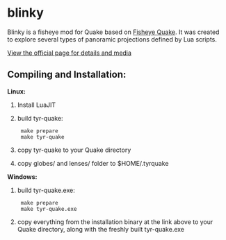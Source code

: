 blinky
======

Blinky is a fisheye mod for Quake based on [Fisheye Quake](http://strlen.com/gfxengine/fisheyequake/). It was created to explore several types of panoramic projections defined by Lua scripts.

[View the official page for details and media](http://shaunew.github.com/blinky)


Compiling and Installation:
---------------------------

**Linux:**

1. Install LuaJIT
2. build tyr-quake:

        make prepare
        make tyr-quake

3. copy tyr-quake to your Quake directory
4. copy globes/ and lenses/ folder to $HOME/.tyrquake


**Windows:**

1. build tyr-quake.exe:

        make prepare
        make tyr-quake.exe

2. copy everything from the installation binary at the link above to your Quake directory, along with the freshly built tyr-quake.exe
